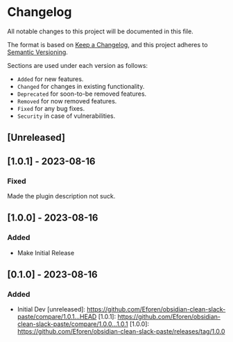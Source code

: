 # Changelog

All notable changes to this project will be documented in this file.

The format is based on [Keep a Changelog](https://keepachangelog.com/en/1.0.0/), and this project adheres to [Semantic Versioning](https://semver.org/spec/v2.0.0.html).

Sections are used under each version as follows:
- `Added` for new features.
- `Changed` for changes in existing functionality.
- `Deprecated` for soon-to-be removed features.
- `Removed` for now removed features.
- `Fixed` for any bug fixes.
- `Security` in case of vulnerabilities.

## [Unreleased]

## [1.0.1] - 2023-08-16

### Fixed
Made the plugin description not suck.

## [1.0.0] - 2023-08-16

### Added

- Make Initial Release

## [0.1.0] - 2023-08-16

### Added

- Initial Dev
[unreleased]: https://github.com/Eforen/obsidian-clean-slack-paste/compare/1.0.1...HEAD
[1.0.1]: https://github.com/Eforen/obsidian-clean-slack-paste/compare/1.0.0...1.0.1
[1.0.0]: https://github.com/Eforen/obsidian-clean-slack-paste/releases/tag/1.0.0

